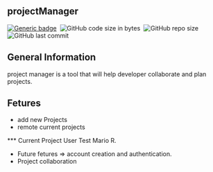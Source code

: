 ## projectManager

[![Generic badge](https://img.shields.io/badge/code-Groovy-yellowgreen)](https://shields.io/)&nbsp;
![GitHub code size in bytes](https://img.shields.io/github/languages/code-size/MarioR9/projectManagerFrontend)&nbsp; 
![GitHub repo size](https://img.shields.io/github/repo-size/MarioR9/projectManagerFrontend?color=g&label=Repo%20Size)&nbsp; 
![GitHub last commit](https://img.shields.io/github/last-commit/MarioR9/projectManagerFrontend)

## General Information

project manager is a tool that will help developer collaborate and plan projects.

## Fetures

* add new Projects
* remote current projects

*** Current Project User Test Mario R.

- Future fetures => account creation and authentication. 
- Project collaboration 
